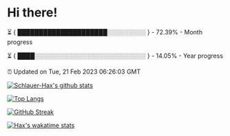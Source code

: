 # Hi there!

⏳ { █████████████████████░░░░░░░░░ } - 72.39% - Month progress

⏳ { ████░░░░░░░░░░░░░░░░░░░░░░░░░░ } - 14.05% - Year progress

⏰ Updated on Tue, 21 Feb 2023 06:26:03 GMT


[![Schlauer-Hax's github stats](https://github-readme-stats.vercel.app/api?username=Schlauer-Hax&show_icons=true&theme=dark&count_private=true)](https://github.com/Schlauer-Hax)


[![Top Langs](https://github-readme-stats.vercel.app/api/top-langs/?username=Schlauer-Hax&layout=compact&theme=dark)](https://github.com/Schlauer-Hax?tab=repositories)

[![GitHub Streak](https://streak-stats.demolab.com?user=Schlauer-Hax&theme=dark)](https://git.io/streak-stats)

[![Hax's wakatime stats](https://github-readme-stats.vercel.app/api/wakatime?username=Hax&theme=dark)](https://wakatime.com/@Hax)

